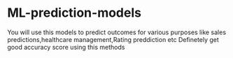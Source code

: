 # ML-prediction-models

You will use this models to predict outcomes for various purposes like sales predictions,healthcare management,Rating preddiction etc
Definetely get good accuracy score using this methods
